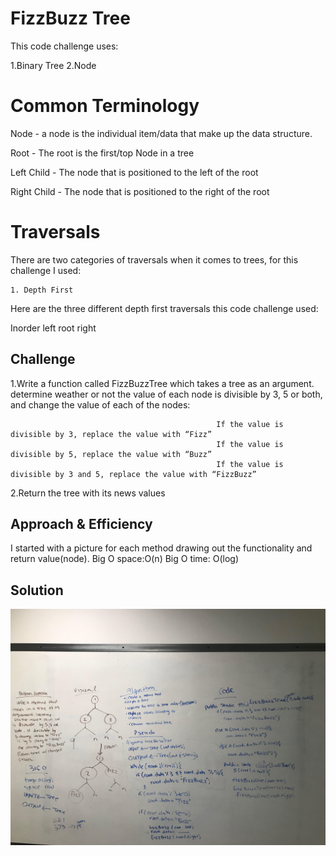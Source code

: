# FizzBuzz Tree
<!-- Short summary or background information -->
This code challenge uses:

1.Binary Tree
2.Node

# Common Terminology
Node - a node is the individual item/data that make up the data structure.

Root - The root is the first/top Node in a tree

Left Child - The node that is positioned to the left of the root

Right Child - The node that is positioned to the right of the root

# Traversals
There are two categories of traversals when it comes to trees, for this challenge I used:

    1. Depth First

Here are the three different depth first traversals this code challenge used:

Inorder
left root right

## Challenge
<!-- Description of the challenge -->
1.Write a function called FizzBuzzTree which takes a tree as an argument. determine weather or not the value of each node is divisible by 3, 5 or both, and change the value of each of the nodes:

                                                  If the value is divisible by 3, replace the value with “Fizz”
                                                  If the value is divisible by 5, replace the value with “Buzz”
                                                  If the value is divisible by 3 and 5, replace the value with “FizzBuzz”

2.Return the tree with its news values

## Approach & Efficiency
<!-- What approach did you take? Why? What is the Big O space/time for this approach? -->
 I started with a picture for each method drawing out the functionality and return value(node).
 Big O space:O(n)
 Big O time: O(log)

## Solution
<!-- Embedded whiteboard image -->
![fizz_buzz](../assets/img/fizzbuzz.jpg)